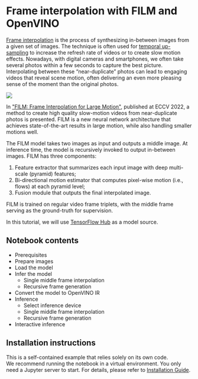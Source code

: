 # Frame interpolation with FILM and OpenVINO

[Frame interpolation](https://en.wikipedia.org/wiki/Motion_interpolation) is the process of synthesizing in-between images from a given set of images. The technique is often used for [temporal up-sampling](https://en.wikipedia.org/wiki/Frame_rate#Frame_rate_up-conversion) to increase the refresh rate of videos or to create slow motion effects. Nowadays, with digital cameras and smartphones, we often take several photos within a few seconds to capture the best picture. Interpolating between these “near-duplicate” photos can lead to engaging videos that reveal scene motion, often delivering an even more pleasing sense of the moment than the original photos.

![](https://github.com/openvinotoolkit/openvino_notebooks/assets/29454499/7e87e1a5-6197-4a15-9ced-44e21dd05b02)

In [\"FILM: Frame Interpolation for Large Motion\"](https://arxiv.org/pdf/2202.04901.pdf), published at ECCV 2022, a method to create high quality slow-motion videos from near-duplicate photos is presented. FILM is a new neural network architecture that achieves state-of-the-art results in large motion, while also handling smaller motions well.

The FILM model takes two images as input and outputs a middle image. At inference time, the model is recursively invoked to output in-between images. FILM has three components:
  1. Feature extractor that summarizes each input image with deep multi-scale (pyramid) features;
  2. Bi-directional motion estimator that computes pixel-wise motion (i.e., flows) at each pyramid level;
  3. Fusion module that outputs the final interpolated image.

FILM is trained on regular video frame triplets, with the middle frame serving as the ground-truth for supervision.

In this tutorial, we will use [TensorFlow Hub](https://tfhub.dev/) as a model source.

## Notebook contents
- Prerequisites
- Prepare images
- Load the model
- Infer the model
    - Single middle frame interpolation
    - Recursive frame generation
- Convert the model to OpenVINO IR
- Inference
    - Select inference device
    - Single middle frame interpolation
    - Recursive frame generation
- Interactive inference

## Installation instructions
This is a self-contained example that relies solely on its own code.</br>
We recommend running the notebook in a virtual environment. You only need a Jupyter server to start.
For details, please refer to [Installation Guide](../../README.md).